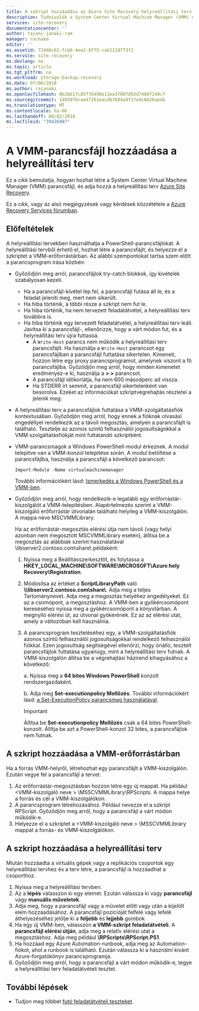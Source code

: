 ```yaml
---
title: A szkript hozzáadása az Azure Site Recovery helyreállítási terv |} A Microsoft Docs
description: Tudnivalók a System Center Virtual Machine Manager (VMM) új parancsfájl hozzáadása az Azure-ban a helyreállítási terv előfeltételeinek.
services: site-recovery
documentationcenter: ''
author: rajani-janaki-ram
manager: rochakm
editor: ''
ms.assetid: 72408c62-fcb6-4ee2-8ff5-cab1218773f2
ms.service: site-recovery
ms.devlang: na
ms.topic: article
ms.tgt_pltfrm: na
ms.workload: storage-backup-recovery
ms.date: 07/06/2018
ms.author: rajanaki
ms.openlocfilehash: 0b2bb17c85f76498e11ea3f007d55d7488f249cf
ms.sourcegitcommit: 1d850f6cae47261eacdb7604a9f17edc6626ae4b
ms.translationtype: MT
ms.contentlocale: hu-HU
ms.lasthandoff: 08/02/2018
ms.locfileid: "39426887"
---
```

# <a name="add-a-vmm-script-to-a-recovery-plan"></a>A VMM-parancsfájl hozzáadása a helyreállítási terv

Ez a cikk bemutatja, hogyan hozhat létre a System Center Virtual Machine Manager (VMM) parancsfájl, és adja hozzá a helyreállítási terv [Azure Site Recovery](site-recovery-overview.md).

Ez a cikk, vagy az alsó megjegyzések vagy kérdések közzététele a [Azure Recovery Services fórumban](https://social.msdn.microsoft.com/forums/azure/home?forum=hypervrecovmgr).

## <a name="prerequisites"></a>Előfeltételek

A helyreállítási tervekben használhatja a PowerShell-parancsfájlokat. A helyreállítási tervből érhető el, hozhat létre a parancsfájlt, és helyezze el a szkriptet a VMM-erőforrástárban. Az alábbi szempontokat tartsa szem előtt a parancsprogram írása közben:

* Győződjön meg arról, parancsfájlok try-catch blokkok, így kivételek szabályosan kezeli.
    - Ha a parancsfájl-kivétel lép fel, a parancsfájl futása áll le, és a feladat jeleníti meg, mert nem sikerült.
    - Ha hiba történik, a többi része a szkript nem fut le.
    - Ha hiba történik, ha nem tervezett feladatátvétel, a helyreállítási terv továbbra is.
    - Ha hiba történik egy tervezett feladatátvétel, a helyreállítási terv leáll. Javítsa ki a parancsfájl-, ellenőrizze, hogy a várt módon fut, és a helyreállítási terv újra futtassa.
        - A `Write-Host` parancs nem működik a helyreállítási terv parancsfájlt. Ha használja a `Write-Host` parancsot egy parancsfájlban a parancsfájl futtatása sikertelen. Kimeneti, hozzon létre egy proxy parancsprogramot, amelynek viszont a fő parancsfájlba. Győződjön meg arról, hogy minden kimenetet eredményez-e ki, használja a **\> \>** parancsot.
        - A parancsfájl időkorlátja, ha nem 600 másodperc ad vissza.
        - Ha STDERR írt semmit, a parancsfájl sikertelenként van besorolva. Ezeket az információkat szkriptvégrehajtás részletei a jelenik meg.

* A helyreállítási terv a parancsfájlok futtatása a VMM-szolgáltatásfiók kontextusában. Győződjön meg arról, hogy ennek a fióknak olvasási engedéllyel rendelkezik az a távoli megosztás, amelyen a parancsfájlt is található. Tesztelje az azonos szintű felhasználói jogosultságokkal a VMM szolgáltatásfiókját mint futtatandó szkriptként.
* VMM-parancsmagok a Windows PowerShell-modul érkeznek. A modul telepítve van a VMM-konzol telepítése során. A modul betöltése a parancsfájlba, használja a parancsfájl a következő parancsot: 

    `Import-Module -Name virtualmachinemanager`

    További információkért lásd: [Ismerkedés a Windows PowerShell és a VMM-ben](https://technet.microsoft.com/library/hh875013.aspx).
* Győződjön meg arról, hogy rendelkezik-e legalább egy erőforrástár-kiszolgálót a VMM-telepítésben. Alapértelmezés szerint a VMM-kiszolgáló erőforrástár útvonalán található helyileg a VMM-kiszolgálón. A mappa neve MSCVMMLibrary.

  Ha az erőforrástár-megosztás elérési útja nem távoli (vagy helyi azonban nem megosztott MSCVMMLibrary esetén), állítsa be a megosztás az alábbiak szerint használatával \\libserver2.contoso.com\share\ példaként:
  
  1. Nyissa meg a Beállításszerkesztőt, és folytassa a **HKEY_LOCAL_MACHINE\SOFTWARE\MICROSOFT\Azure hely Recovery\Registration**.

  1. Módosítsa az értéket a **ScriptLibraryPath** való  **\\\libserver2.contoso.com\share\\**. Adja meg a teljes Tartománynevet. Adja meg a megosztás helyéhez engedélyeket. Ez az a csomópont, a megosztáshoz. A VMM-ben a gyökércsomópont kereséséhez nyissa meg a gyökércsomópont a könyvtárban. A megnyíló elérési út, az útvonal gyökerének. Ez az az elérési utat, amely a változóban kell használnia.

  1. A parancsprogram teszteléséhez egy, a VMM-szolgáltatásfiók azonos szintű felhasználói jogosultságokkal rendelkező felhasználói fiókkal. Ezen jogosultság segítségével ellenőrzi, hogy önálló, tesztelt parancsfájlok futtatása ugyanúgy, mint a helyreállítási terv futnak. A VMM-kiszolgálón állítsa be a végrehajtási házirend kihagyásához a következő:

     a. Nyissa meg a **64 bites Windows PowerShell** konzolt rendszergazdaként.
     
     b. Adja meg **Set-executionpolicy Mellőzés**. További információkért lásd: [a Set-ExecutionPolicy parancsmag használatával](https://technet.microsoft.com/library/ee176961.aspx).

     > [!IMPORTANT]
     > Állítsa be **Set-executionpolicy Mellőzés** csak a 64 bites PowerShell-konzolt. Állítja be azt a PowerShell-konzol 32 bites, a parancsfájlok nem futnak.

## <a name="add-the-script-to-the-vmm-library"></a>A szkript hozzáadása a VMM-erőforrástárban

Ha a forrás VMM-helyről, létrehozhat egy parancsfájlt a VMM-kiszolgálón. Ezután vegye fel a parancsfájl a tervet.

1. Az erőforrástár-megosztásban hozzon létre egy új mappát. Ha például \<VMM-kiszolgáló neve > \MSSCVMMLibrary\RPScripts. A mappa helye a forrás és cél a VMM-kiszolgálókon.
1. A parancsprogram létrehozásához. Például nevezze el a szkript RPScript. Győződjön meg arról, hogy a parancsfájl a várt módon működik-e.
1. Helyezze el a szkriptet a \<VMM-kiszolgáló neve > \MSSCVMMLibrary mappát a forrás- és VMM-kiszolgálókon.

## <a name="add-the-script-to-a-recovery-plan"></a>A szkript hozzáadása a helyreállítási terv

Miután hozzáadta a virtuális gépek vagy a replikációs csoportok egy helyreállítási tervhez és a terv létre, a parancsfájl is hozzáadhat a csoporthoz.

1. Nyissa meg a helyreállítási tervben.
1. Az a **lépés** válasszon ki egy elemet. Ezután válassza ki vagy **parancsfájl** vagy **manuális műveletek**.
1. Adja meg, hogy a parancsfájl vagy a művelet előtt vagy után a kijelölt elem hozzáadásához. A parancsfájl pozícióját felfelé vagy lefelé áthelyezéséhez jelölje ki a **feljebb** és **lejjebb** gombok.
1. Ha egy új VMM-ben, válasszon **a VMM-szkript feladatátvételi**. A **parancsfájl elérési útján**, adja meg a relatív elérési utat a megosztáshoz. Adja meg például **\RPScripts\RPScript.PS1**.
1. Ha hozzáad egy Azure Automation-runbook, adja meg az Automation-fiókot, ahol a runbook is található. Ezután válassza ki a használni kívánt Azure-forgatókönyv parancsprogramja.
1. Győződjön meg arról, hogy a parancsfájl a várt módon működik-e, tegye a helyreállítási terv feladatátvételi tesztet.


## <a name="next-steps"></a>További lépések
* Tudjon meg többet [futó feladatátvételi teszteket](site-recovery-failover.md).

